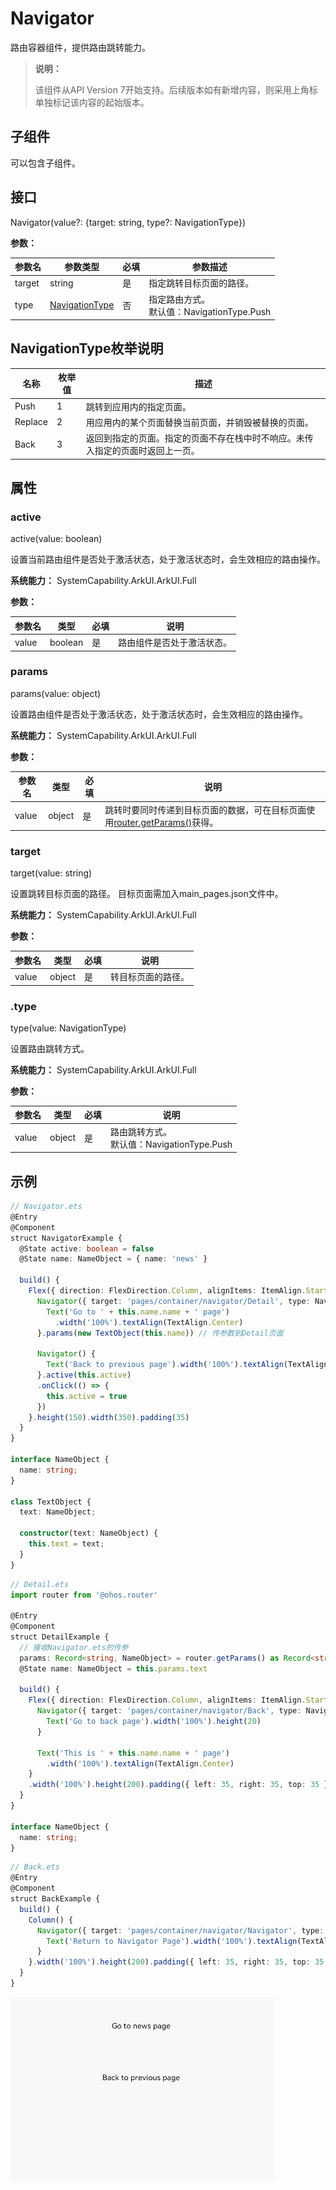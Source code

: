 # Navigator

路由容器组件，提供路由跳转能力。

> **说明：**
>
> 该组件从API Version 7开始支持。后续版本如有新增内容，则采用上角标单独标记该内容的起始版本。


## 子组件

可以包含子组件。


## 接口

Navigator(value?: {target: string, type?: NavigationType})

**参数：**

| 参数名 | 参数类型       | 必填 | 参数描述                                       |
| ------ | -------------- | ---- | ---------------------------------------------- |
| target | string         | 是   | 指定跳转目标页面的路径。     |
| type   | [NavigationType](#navigationtype枚举说明) | 否   | 指定路由方式。<br/>默认值：NavigationType.Push |

## NavigationType枚举说明

| 名称      | 枚举值  | 描述                         |
| ------- | ------- | -------------------------- |
| Push    | 1 | 跳转到应用内的指定页面。               |
| Replace | 2 | 用应用内的某个页面替换当前页面，并销毁被替换的页面。 |
| Back    | 3 | 返回到指定的页面。指定的页面不存在栈中时不响应。未传入指定的页面时返回上一页。 |

## 属性

### active

active(value: boolean)

设置当前路由组件是否处于激活状态，处于激活状态时，会生效相应的路由操作。

**系统能力：** SystemCapability.ArkUI.ArkUI.Full

**参数：** 

| 参数名 | 类型    | 必填 | 说明                       |
| ------ | ------- | ---- | -------------------------- |
| value  | boolean | 是   | 路由组件是否处于激活状态。 |

### params

params(value: object)

设置路由组件是否处于激活状态，处于激活状态时，会生效相应的路由操作。

**系统能力：** SystemCapability.ArkUI.ArkUI.Full

**参数：** 

| 参数名 | 类型   | 必填 | 说明                                                         |
| ------ | ------ | ---- | ------------------------------------------------------------ |
| value  | object | 是   | 跳转时要同时传递到目标页面的数据，可在目标页面使用[router.getParams()](../js-apis-router.md#routergetparams)获得。 |

### target

target(value: string)

设置跳转目标页面的路径。 目标页面需加入main_pages.json文件中。

**系统能力：** SystemCapability.ArkUI.ArkUI.Full

**参数：** 

| 参数名 | 类型   | 必填 | 说明               |
| ------ | ------ | ---- | ------------------ |
| value  | object | 是   | 转目标页面的路径。 |

### .type

type(value: NavigationType)

设置路由跳转方式。

**系统能力：** SystemCapability.ArkUI.ArkUI.Full

**参数：** 

| 参数名 | 类型   | 必填 | 说明                                           |
| ------ | ------ | ---- | ---------------------------------------------- |
| value  | object | 是   | 路由跳转方式。<br/>默认值：NavigationType.Push |


## 示例

```ts
// Navigator.ets
@Entry
@Component
struct NavigatorExample {
  @State active: boolean = false
  @State name: NameObject = { name: 'news' }

  build() {
    Flex({ direction: FlexDirection.Column, alignItems: ItemAlign.Start, justifyContent: FlexAlign.SpaceBetween }) {
      Navigator({ target: 'pages/container/navigator/Detail', type: NavigationType.Push }) {
        Text('Go to ' + this.name.name + ' page')
          .width('100%').textAlign(TextAlign.Center)
      }.params(new TextObject(this.name)) // 传参数到Detail页面

      Navigator() {
        Text('Back to previous page').width('100%').textAlign(TextAlign.Center)
      }.active(this.active)
      .onClick(() => {
        this.active = true
      })
    }.height(150).width(350).padding(35)
  }
}

interface NameObject {
  name: string;
}

class TextObject {
  text: NameObject;

  constructor(text: NameObject) {
    this.text = text;
  }
}
```

```ts
// Detail.ets
import router from '@ohos.router'

@Entry
@Component
struct DetailExample {
  // 接收Navigator.ets的传参
  params: Record<string, NameObject> = router.getParams() as Record<string, NameObject>
  @State name: NameObject = this.params.text

  build() {
    Flex({ direction: FlexDirection.Column, alignItems: ItemAlign.Start, justifyContent: FlexAlign.SpaceBetween }) {
      Navigator({ target: 'pages/container/navigator/Back', type: NavigationType.Push }) {
        Text('Go to back page').width('100%').height(20)
      }

      Text('This is ' + this.name.name + ' page')
        .width('100%').textAlign(TextAlign.Center)
    }
    .width('100%').height(200).padding({ left: 35, right: 35, top: 35 })
  }
}

interface NameObject {
  name: string;
}
```

```ts
// Back.ets
@Entry
@Component
struct BackExample {
  build() {
    Column() {
      Navigator({ target: 'pages/container/navigator/Navigator', type: NavigationType.Back }) {
        Text('Return to Navigator Page').width('100%').textAlign(TextAlign.Center)
      }
    }.width('100%').height(200).padding({ left: 35, right: 35, top: 35 })
  }
}
```

![zh-cn_image_0000001219864145](figures/zh-cn_image_0000001219864145.gif)
